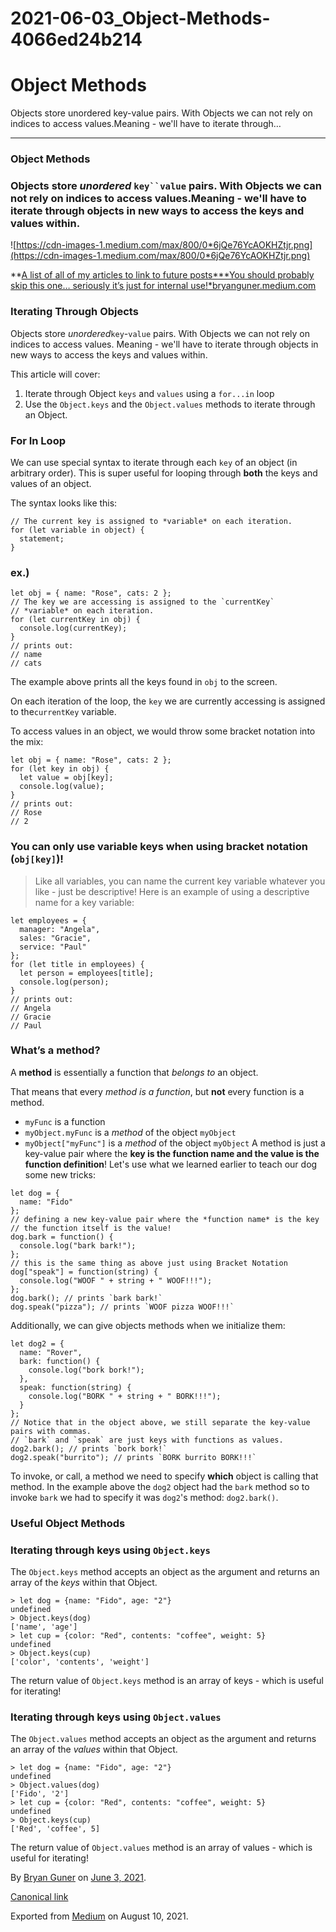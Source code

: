 # 2021-06-03_Object-Methods-4066ed24b214

# Object Methods

Objects store unordered key-value pairs. With Objects we can not rely on indices to access values.Meaning - we'll have to iterate through…

---

### Object Methods

### Objects store *unordered* `key``value` pairs. With Objects we can not rely on indices to access values.Meaning - we'll have to iterate through objects in new ways to access the keys and values within.

![https://cdn-images-1.medium.com/max/800/0*6jQe76YcAOKHZtjr.png](https://cdn-images-1.medium.com/max/800/0*6jQe76YcAOKHZtjr.png)

**[A list of all of my articles to link to future posts***You should probably skip this one… seriously it’s just for internal use!*bryanguner.medium.com](https://bryanguner.medium.com/a-list-of-all-of-my-articles-to-link-to-future-posts-1f6f88ebdf5b)

### Iterating Through Objects

Objects store *unordered*`key`-`value` pairs. With Objects we can not rely on indices to access values.
Meaning - we'll have to iterate through objects in new ways to access the keys
and values within.

This article will cover:

1. Iterate through Object `keys` and `values` using a `for...in` loop
2. Use the `Object.keys` and the `Object.values` methods to iterate through an Object.

### For In Loop

We can use special syntax to iterate through each `key` of an object (in
arbitrary order). This is super useful for looping through **both** the keys and
values of an object.

The syntax looks like this:

```
// The current key is assigned to *variable* on each iteration.
for (let variable in object) {
  statement;
}
```

### ex.)

```
let obj = { name: "Rose", cats: 2 };
// The key we are accessing is assigned to the `currentKey`
// *variable* on each iteration.
for (let currentKey in obj) {
  console.log(currentKey);
}
// prints out:
// name
// cats
```

The example above prints all the keys found in `obj` to the screen.

On each iteration of the loop, the `key` we are currently accessing is assigned to the`currentKey` variable.

To access values in an object, we would throw some bracket notation
into the mix:

```
let obj = { name: "Rose", cats: 2 };
for (let key in obj) {
  let value = obj[key];
  console.log(value);
}
// prints out:
// Rose
// 2
```

### You can only use variable keys when using bracket notation (`obj[key]`)!

> Like all variables, you can name the current key variable whatever you like -
just be descriptive! Here is an example of using a descriptive name for a key
variable:
> 

```
let employees = {
  manager: "Angela",
  sales: "Gracie",
  service: "Paul"
};
for (let title in employees) {
  let person = employees[title];
  console.log(person);
}
// prints out:
// Angela
// Gracie
// Paul
```

### What’s a method?

A **method** is essentially a function that *belongs to* an object.

That means that every *method is a function*, but **not** every function
is a method.

- `myFunc` is a function
- `myObject.myFunc` is a *method* of the object `myObject`
- `myObject["myFunc"]` is a *method* of the object `myObject`
A method is just a key-value pair where the **key is the function name and the
value is the function definition**! Let's use what we learned earlier to teach
our dog some new tricks:

```
let dog = {
  name: "Fido"
};
// defining a new key-value pair where the *function name* is the key
// the function itself is the value!
dog.bark = function() {
  console.log("bark bark!");
};
// this is the same thing as above just using Bracket Notation
dog["speak"] = function(string) {
  console.log("WOOF " + string + " WOOF!!!");
};
dog.bark(); // prints `bark bark!`
dog.speak("pizza"); // prints `WOOF pizza WOOF!!!`
```

Additionally, we can give objects methods when we initialize them:

```
let dog2 = {
  name: "Rover",
  bark: function() {
    console.log("bork bork!");
  },
  speak: function(string) {
    console.log("BORK " + string + " BORK!!!");
  }
};
// Notice that in the object above, we still separate the key-value pairs with commas.
// `bark` and `speak` are just keys with functions as values.
dog2.bark(); // prints `bork bork!`
dog2.speak("burrito"); // prints `BORK burrito BORK!!!`
```

To invoke, or call, a method we need to specify **which** object is calling that method. In the example above the `dog2` object had the `bark` method so to invoke `bark` we had to specify it was `dog2`'s method: `dog2.bark()`.

### Useful Object Methods

### Iterating through keys using `Object.keys`

The `Object.keys` method accepts an object as the argument and returns an array of the *keys* within that Object.

```
> let dog = {name: "Fido", age: "2"}
undefined
> Object.keys(dog)
['name', 'age']
> let cup = {color: "Red", contents: "coffee", weight: 5}
undefined
> Object.keys(cup)
['color', 'contents', 'weight']
```

The return value of `Object.keys` method is an array of keys - which is useful
for iterating!

### Iterating through keys using `Object.values`

The `Object.values` method accepts an object as the argument and returns an
array of the *values* within that Object.

```
> let dog = {name: "Fido", age: "2"}
undefined
> Object.values(dog)
['Fido', '2']
> let cup = {color: "Red", contents: "coffee", weight: 5}
undefined
> Object.keys(cup)
['Red', 'coffee', 5]
```

The return value of `Object.values` method is an array of values - which is
useful for iterating!

By [Bryan Guner](https://medium.com/@bryanguner) on [June 3, 2021](https://medium.com/p/4066ed24b214).

[Canonical link](https://medium.com/@bryanguner/object-methods-4066ed24b214)

Exported from [Medium](https://medium.com/) on August 10, 2021.